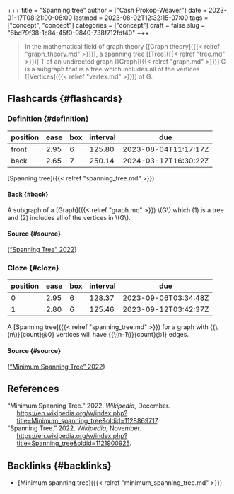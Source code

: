 +++
title = "Spanning tree"
author = ["Cash Prokop-Weaver"]
date = 2023-01-17T08:21:00-08:00
lastmod = 2023-08-02T12:32:15-07:00
tags = ["concept", "concept"]
categories = ["concept"]
draft = false
slug = "6bd79f38-1c84-45f0-9840-738f712fdf40"
+++

> In the mathematical field of graph theory [[Graph theory]({{< relref "graph_theory.md" >}})], a spanning tree [[Tree]({{< relref "tree.md" >}})] T of an undirected graph [[Graph]({{< relref "graph.md" >}})] G is a subgraph that is a tree which includes all of the vertices [[Vertices]({{< relref "vertex.md" >}})] of G.


## Flashcards {#flashcards}


### Definition {#definition}

| position | ease | box | interval | due                  |
|----------|------|-----|----------|----------------------|
| front    | 2.95 | 6   | 125.80   | 2023-08-04T11:17:17Z |
| back     | 2.65 | 7   | 250.14   | 2024-03-17T16:30:22Z |

[Spanning tree]({{< relref "spanning_tree.md" >}})


#### Back {#back}

A subgraph of a [Graph]({{< relref "graph.md" >}}) \\(G\\) which (1) is a tree and (2) includes all of the vertices in \\(G\\).


#### Source {#source}

(<a href="#citeproc_bib_item_2">“Spanning Tree” 2022</a>)


### Cloze {#cloze}

| position | ease | box | interval | due                  |
|----------|------|-----|----------|----------------------|
| 0        | 2.95 | 6   | 128.37   | 2023-09-06T03:34:48Z |
| 1        | 2.80 | 6   | 125.46   | 2023-09-12T03:42:37Z |

A [Spanning tree]({{< relref "spanning_tree.md" >}}) for a graph with {{\\(n\\)}{count}@0} vertices will have {{\\(n-1\\)}{count}@1} edges.


#### Source {#source}

(<a href="#citeproc_bib_item_1">“Minimum Spanning Tree” 2022</a>)

## References

<style>.csl-entry{text-indent: -1.5em; margin-left: 1.5em;}</style><div class="csl-bib-body">
  <div class="csl-entry"><a id="citeproc_bib_item_1"></a>“Minimum Spanning Tree.” 2022. <i>Wikipedia</i>, December. <a href="https://en.wikipedia.org/w/index.php?title=Minimum_spanning_tree&oldid=1128869717">https://en.wikipedia.org/w/index.php?title=Minimum_spanning_tree&#38;oldid=1128869717</a>.</div>
  <div class="csl-entry"><a id="citeproc_bib_item_2"></a>“Spanning Tree.” 2022. <i>Wikipedia</i>, November. <a href="https://en.wikipedia.org/w/index.php?title=Spanning_tree&oldid=1121900925">https://en.wikipedia.org/w/index.php?title=Spanning_tree&#38;oldid=1121900925</a>.</div>
</div>


## Backlinks {#backlinks}

-   [Minimum spanning tree]({{< relref "minimum_spanning_tree.md" >}})
